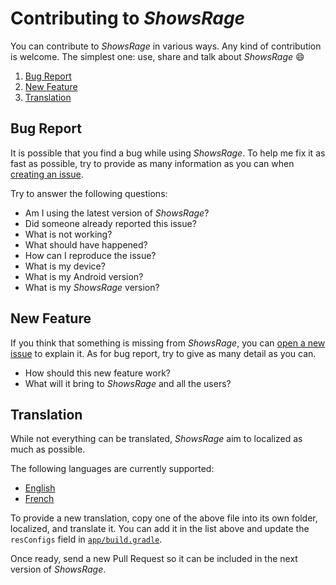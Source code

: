 # Contributing to *ShowsRage*

You can contribute to *ShowsRage* in various ways. Any kind of contribution is welcome. The simplest one: use, share and talk about *ShowsRage* :smile:

1. [Bug Report](#bug-report)
2. [New Feature](#new-feature)
3. [Translation](#translation)

## Bug Report

It is possible that you find a bug while using *ShowsRage*. To help me fix it as fast as possible, try to provide as many information as you can when [creating an issue](https://github.com/MGaetan89/ShowsRage/issues/new).

Try to answer the following questions:
- Am I using the latest version of *ShowsRage*?
- Did someone already reported this issue?
- What is not working?
- What should have happened?
- How can I reproduce the issue?
- What is my device?
- What is my Android version?
- What is my *ShowsRage* version?

## New Feature

If you think that something is missing from *ShowsRage*, you can [open a new issue](https://github.com/MGaetan89/ShowsRage/issues/new) to explain it. As for bug report, try to give as many detail as you can.

- How should this new feature work?
- What will it bring to *ShowsRage* and all the users?

## Translation

While not everything can be translated, *ShowsRage* aim to localized as much as possible.

The following languages are currently supported:
- [English](https://github.com/MGaetan89/ShowsRage/blob/master/app/src/main/res/values/strings.xml)
- [French](https://github.com/MGaetan89/ShowsRage/blob/master/app/src/main/res/values-fr/strings.xml)

To provide a new translation, copy one of the above file into its own folder, localized, and translate it. You can add it in the list above and update the `resConfigs` field in [`app/build.gradle`](https://github.com/MGaetan89/ShowsRage/blob/master/app/build.gradle).

Once ready, send a new Pull Request so it can be included in the next version of *ShowsRage*.
